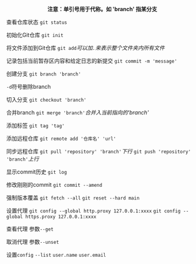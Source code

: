 <center><b>注意：单引号用于代称。如 'branch' 指某分支</b></center>

查看仓库状态
`git status`

初始化Git仓库
`git init`

将文件添加到Git仓库
`git add`*可以加`.`来表示整个文件夹内所有文件*

记录包括当前暂存区内容和给定日志的新提交
`git commit -m 'message'` 

创建分支
`git branch 'branch'`

`-d`符号删除branch

切入分支
`git checkout 'branch'`

合并branch
`git merge 'branch'`*合并入当前指向的'branch'*

添加标签
`git tag 'tag'`

添加远程仓库
`git remote add '仓库名' 'url'`

同步远程仓库
`git pull 'repository' 'branch'`*下行*
`git push 'repository' 'branch'`*上行*

显示commit历史
`git log`

修改刚刚的commit
`git commit --amend`

强制版本覆盖
`git fetch --all`
`git reset --hard main`

设置代理
`git config --global http.proxy 127.0.0.1:xxxx`
`git config --global https.proxy 127.0.0.1:xxxx`

查看代理
参数`--get`

取消代理
参数`--unset`

设置`config`
`--list`
`user.name`
`user.email`